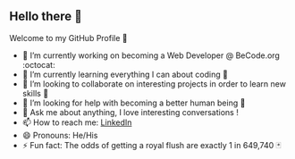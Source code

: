 ## Hello there 👋

Welcome to my GitHub Profile :tada:

- 🔭 I’m currently working on becoming a Web Developer @ BeCode.org :octocat:
- 🌱 I’m currently learning everything I can about coding :metal:
- 👯 I’m looking to collaborate on interesting projects in order to learn new skills :rocket:
- 🤔 I’m looking for help with becoming a better human being :slightly_smiling_face:
- 💬 Ask me about anything, I love interesting conversations !
- 📫 How to reach me: [LinkedIn](https://www.linkedin.com/in/john-laterre/)
- 😄 Pronouns: He/His
- ⚡ Fun fact: The odds of getting a royal flush are exactly 1 in 649,740 :black_joker:
